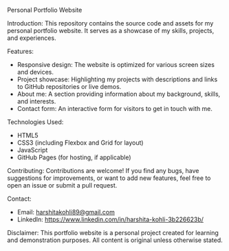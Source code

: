 Personal Portfolio Website

Introduction:
This repository contains the source code and assets for my personal portfolio website. It serves as a showcase of my skills, projects, and experiences.

Features:
- Responsive design: The website is optimized for various screen sizes and devices.
- Project showcase: Highlighting my projects with descriptions and links to GitHub repositories or live demos.
- About me: A section providing information about my background, skills, and interests.
- Contact form: An interactive form for visitors to get in touch with me.

Technologies Used:
- HTML5
- CSS3 (including Flexbox and Grid for layout)
- JavaScript
- GitHub Pages (for hosting, if applicable)


Contributing:
Contributions are welcome! If you find any bugs, have suggestions for improvements, or want to add new features, feel free to open an issue or submit a pull request.


Contact:
- Email: harshitakohli89@gmail.com
- LinkedIn: https://www.linkedin.com/in/harshita-kohli-3b226623b/

Disclaimer:
This portfolio website is a personal project created for learning and demonstration purposes. All content is original unless otherwise stated.

